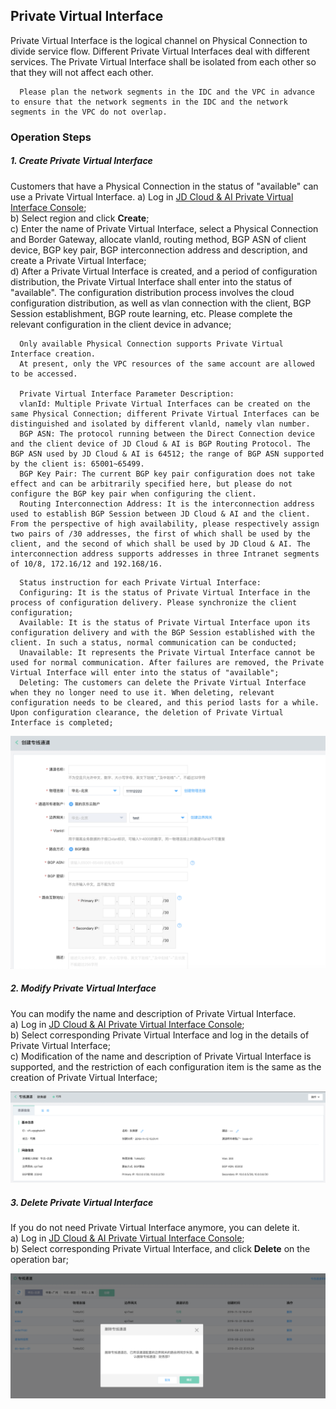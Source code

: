 ## Private Virtual Interface
Private Virtual Interface is the logical channel on Physical Connection to divide service flow. Different Private Virtual Interfaces deal with different services. The Private Virtual Interface shall be isolated from each other so that they will not affect each other.

```
  Please plan the network segments in the IDC and the VPC in advance to ensure that the network segments in the IDC and the network segments in the VPC do not overlap.
```

### Operation Steps
##### 1. Create Private Virtual Interface
Customers that have a Physical Connection in the status of "available" can use a Private Virtual Interface.
a) Log in [JD Cloud & AI Private Virtual Interface Console](https://cns-console.jdcloud.com/host/dedicatedVif/list);  <br />
b) Select region and click **Create**;<br />
c) Enter the name of Private Virtual Interface, select a Physical Connection and Border Gateway, allocate vlanId, routing method, BGP ASN of client device, BGP key pair, BGP interconnection address and description, and create a Private Virtual Interface;<br />
d) After a Private Virtual Interface is created, and a period of configuration distribution, the Private Virtual Interface shall enter into the status of "available". The configuration distribution process involves the cloud configuration distribution, as well as vlan connection with the client, BGP Session establishment, BGP route learning, etc. Please complete the relevant configuration in the client device in advance;<br />

```
  Only available Physical Connection supports Private Virtual Interface creation.
  At present, only the VPC resources of the same account are allowed to be accessed.

  Private Virtual Interface Parameter Description:
  vlanId: Multiple Private Virtual Interfaces can be created on the same Physical Connection; different Private Virtual Interfaces can be distinguished and isolated by different vlanld, namely vlan number.
  BGP ASN: The protocol running between the Direct Connection device and the client device of JD Cloud & AI is BGP Routing Protocol. The BGP ASN used by JD Cloud & AI is 64512; the range of BGP ASN supported by the client is: 65001~65499.
  BGP Key Pair: The current BGP key pair configuration does not take effect and can be arbitrarily specified here, but please do not configure the BGP key pair when configuring the client.
  Routing Interconnection Address: It is the interconnection address used to establish BGP Session between JD Cloud & AI and the client. From the perspective of high availability, please respectively assign two pairs of /30 addresses, the first of which shall be used by the client, and the second of which shall be used by JD Cloud & AI. The interconnection address supports addresses in three Intranet segments of 10/8, 172.16/12 and 192.168/16.
```

```
  Status instruction for each Private Virtual Interface:
  Configuring: It is the status of Private Virtual Interface in the process of configuration delivery. Please synchronize the client configuration;
  Available: It is the status of Private Virtual Interface upon its configuration delivery and with the BGP Session established with the client. In such a status, normal communication can be conducted;
  Unavailable: It represents the Private Virtual Interface cannot be used for normal communication. After failures are removed, the Private Virtual Interface will enter into the status of "available";
  Deleting: The customers can delete the Private Virtual Interface when they no longer need to use it. When deleting, relevant configuration needs to be cleared, and this period lasts for a while. Upon configuration clearance, the deletion of Private Virtual Interface is completed;
```

![](../../../../../image/Networking/Direct-Connect-Service/Operation-Guide/create-private-vif.png)

##### 2. Modify Private Virtual Interface
You can modify the name and description of Private Virtual Interface.<br />
a) Log in [JD Cloud & AI Private Virtual Interface Console](https://cns-console.jdcloud.com/host/dedicatedVif/list);  <br />
b) Select corresponding Private Virtual Interface and log in the details of Private Virtual Interface;<br />
c) Modification of the name and description of Private Virtual Interface is supported, and the restriction of each configuration item is the same as the creation of Private Virtual Interface;<br />

![](../../../../../image/Networking/Direct-Connect-Service/Operation-Guide/update-private-vif.png)

##### 3. Delete Private Virtual Interface
If you do not need Private Virtual Interface anymore, you can delete it.<br />
a) Log in [JD Cloud & AI Private Virtual Interface Console](https://cns-console.jdcloud.com/host/dedicatedVif/list);  <br />
b) Select corresponding Private Virtual Interface, and click **Delete** on the operation bar;<br />

![](../../../../../image/Networking/Direct-Connect-Service/Operation-Guide/delete-private-vif.png)
